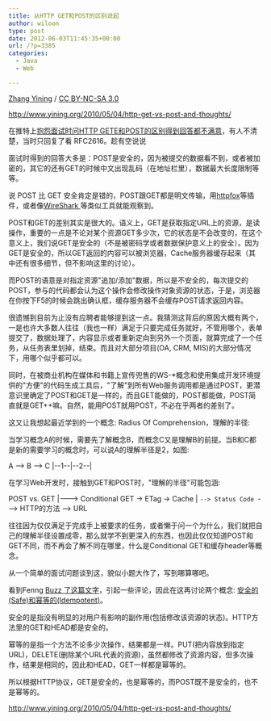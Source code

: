 ```yaml
---
title: 从HTTP GET和POST的区别说起
author: wiloon
type: post
date: 2012-06-03T11:45:35+00:00
url: /?p=3385
categories:
  - Java
  - Web

---
```


  <a href="http://www.yining.org" rel="cc:attributionURL">Zhang Yining</a> / <a href="http://creativecommons.org/licenses/by-nc-sa/3.0/" rel="license">CC BY-NC-SA 3.0</a>


  <a href="http://www.yining.org/2010/05/04/http-get-vs-post-and-thoughts/">http://www.yining.org/2010/05/04/http-get-vs-post-and-thoughts/</a>

在推特上[抱怨面试时问HTTP GETE和POST的区别得到回答都不满意][1]，有人不清楚，当时只回复了看 RFC2616。趁有空说说

面试时得到的回答大多是：POST是安全的，因为被提交的数据看不到，或者被加密的，其它的还有GET的时候中文出现乱码（在地址栏里），数据最大长度限制等等。

说 POST 比 GET 安全肯定是错的，POST跟GET都是明文传输，用[httpfox][2]等插件，或者像[WireShark ][3]等类似工具就能观察到。

POST和GET的差别其实是很大的。语义上，GET是获取指定URL上的资源，是读操作，重要的一点是不论对某个资源GET多少次，它的状态是不会改变的，在这个意义上，我们说GET是安全的（不是被密码学或者数据保护意义上的安全）。因为GET是安全的，所以GET返回的内容可以被浏览器，Cache服务器缓存起来（其中还有很多细节，但不影响这里的讨论）。

而POST的语意是对指定资源"追加/添加"数据，所以是不安全的，每次提交的POST，参与的代码都会认为这个操作会修改操作对象资源的状态，于是，浏览器在你按下F5的时候会跳出确认框，缓存服务器不会缓存POST请求返回内容。

很遗憾到目前为止没有应聘者能够提到这一点。我猜测这背后的原因大概有两个，一是也许大多数人往往（我也一样）满足于只要完成任务就好，不管用哪个，表单提交了，数据处理了，内容显示或者重新定向到另外一个页面，就算完成了一个任务，从任务表里划掉，结束。而且对大部分项目(OA, CRM, MIS)的大部分情况下，用哪个似乎都可以。

同时，在被商业机构在媒体和书籍上宣传兜售的WS-*概念和使用集成开发环境提供的"方便"的代码生成工具后，"了解"到所有Web服务调用都是通过POST，更潜意识里确定了POST和GET是一样的，而且GET能做的，POST都能做，POST简直就是GET++嘛。自然，能用POST就用POST，不必在乎两者的差别了。

这又让我想起最近学到的一个概念: Radius Of Comprehension，理解的半径:

当学习概念A的时候，需要先了解概念B，而概念C又是理解B的前提。当B和C都是新的需要学习的概念时，可以说A的理解半径是2，如图:

A --> B --> C
|--1--|--2--|

在学习Web开发时，接触到GET和POST时，"理解的半径"可能包涵:

POST vs. GET
     |---> Conditional GET -> ETag -> Cache
     |         `--> Status Code
     `---> HTTP的方法 --> URL

往往因为仅仅满足于完成手上被要求的任务，或者懒于问一个为什么，我们就把自己的理解半径设置成零，那么就学不到更深入的东西，也因此仅仅知道POST和GET不同，而不再会了解不同在哪里，什么是Conditional GET和缓存header等概念。

从一个简单的面试问题谈到这，貌似小题大作了，写到哪算哪吧。

<UPDATE>
  
看到Fenng [Buzz 了这篇文字][4]，引起一些评论，因此在这再讨论两个概念: [安全的(Safe)和幂等的(Idempotent)][5]。

安全的是指没有明显的对用户有影响的副作用(包括修改该资源的状态)。HTTP方法里的GET和HEAD都是安全的。

幂等的是指一个方法不论多少次操作，结果都是一样。PUT(把内容放到指定URL)，DELETE(删除某个URL代表的资源)，虽然都修改了资源内容，但多次操作，结果是相同的，因此和HEAD，GET一样都是幂等的。

所以根据HTTP协议，GET是安全的，也是幂等的，而POST既不是安全的，也不是幂等的。
  
</UPDATE>

<http://www.yining.org/2010/05/04/http-get-vs-post-and-thoughts/>

 [1]: http://twitter.com/yining/status/12993863581
 [2]: http://code.google.com/p/httpfox/
 [3]: http://www.wireshark.org/
 [4]: http://www.google.com/buzz/dbanotes/BuxABaL5oam/%E4%BB%8EHTTP-GET%E5%92%8CPOST%E7%9A%84%E5%8C%BA%E5%88%AB%E8%AF%B4%E8%B5%B7-Yining
 [5]: http://tools.ietf.org/html/rfc2616#section-9.1